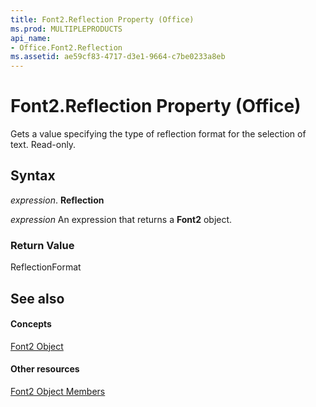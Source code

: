 ```yaml
---
title: Font2.Reflection Property (Office)
ms.prod: MULTIPLEPRODUCTS
api_name:
- Office.Font2.Reflection
ms.assetid: ae59cf83-4717-d3e1-9664-c7be0233a8eb
---
```



# Font2.Reflection Property (Office)

Gets a value specifying the type of reflection format for the selection of text. Read-only.


## Syntax

 _expression_. **Reflection**

 _expression_ An expression that returns a **Font2** object.


### Return Value

ReflectionFormat


## See also


#### Concepts


[Font2 Object](font2-object-office.md)
#### Other resources


[Font2 Object Members](font2-members-office.md)


